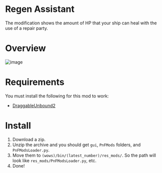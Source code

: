 # Regen Assistant
The modification shows the amount of HP that your ship can heal with the use of a repair party.

# Overview
![image](https://github.com/AndrewTaro/RegenAssistant/assets/36262823/80c68f62-ab93-464f-84fb-700b4952d134)

# Requirements
You must install the following for this mod to work:
- [DraggableUnbound2](../../../DraggableUnbound2)

# Install
1. Download a zip.
2. Unzip the archive and you should get `gui`, `PnFMods` folders, and `PnFModsLoader.py`.
3. Move them to `(wows)/bin/(latest_number)/res_mods/`. So the path will look like `res_mods/PnFModsLoader.py`, etc.
4. Done!
